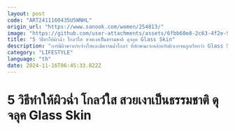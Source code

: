 ```yaml
---
layout: post
code: "ART2411160435U5WNHL"
origin_url: "https://www.sanook.com/women/254813/"
image: "https://github.com/user-attachments/assets/6fbb60e8-2c63-4f2e-9dc3-58417fad0f44"
title: "5 วิธีทำให้ผิวฉ่ำ โกลว์ใส สวยเงาเป็นธรรมชาติ ดุจลุค Glass Skin"
description: "การมีผิวขาวกระจ่างใสและมีความฉ่ำโกลว์ ที่ลักษณะจะคล้ายกับผิวเงาจนถูกเรียกว่า Glass Skin Glow"
category: "LIFESTYLE"
language: "th"
date: 2024-11-16T06:45:33.822Z
---
```


# 5 วิธีทำให้ผิวฉ่ำ โกลว์ใส สวยเงาเป็นธรรมชาติ ดุจลุค Glass Skin